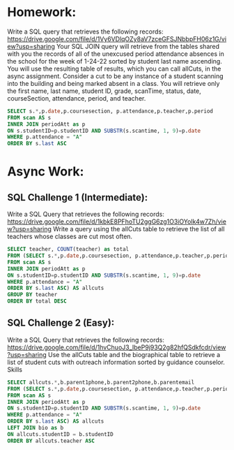 # Homework:

Write a SQL query that retrieves the following records: https://drive.google.com/file/d/1Vy6VDlqOZy8aV7zceGFSJNbbpFH06z1G/view?usp=sharing
Your SQL JOIN query will retrieve from the tables shared with you the records of all of the unexcused period attendance absences in the school for the week of 1-24-22 sorted by student last name ascending. You will use the resulting table of results, which you can call allCuts, in the async assignment. Consider a cut to be any instance of a student scanning into the building and being marked absent in a class. You will retrieve only the first name, last name, student ID, grade, scanTime, status, date, courseSection, attendance, period, and teacher.

```sql
SELECT s.*,p.date,p.coursesection, p.attendance,p.teacher,p.period
FROM scan AS s
INNER JOIN periodAtt as p
ON s.studentID=p.studentID AND SUBSTR(s.scantime, 1, 9)=p.date
WHERE p.attendance = "A"
ORDER BY s.last ASC
```

# Async Work:

## SQL Challenge 1 (Intermediate):

Write a SQL Query that retrieves the following records: https://drive.google.com/file/d/1kbkE8PFhoTU2ggG6zg1O3iOYoIk4w7Zh/view?usp=sharing Write a query using the allCuts table to retrieve the list of all teachers whose classes are cut most often.

```sql
SELECT teacher, COUNT(teacher) as total
FROM (SELECT s.*,p.date,p.coursesection, p.attendance,p.teacher,p.period
FROM scan AS s
INNER JOIN periodAtt as p
ON s.studentID=p.studentID AND SUBSTR(s.scantime, 1, 9)=p.date
WHERE p.attendance = "A"
ORDER BY s.last ASC) AS allcuts
GROUP BY teacher
ORDER BY total DESC
```

## SQL Challenge 2 (Easy):

Write a SQL Query that retrieves the following records: https://drive.google.com/file/d/1hvChuoJ3_IbeP9j93Q2g82hfQSdkfcdr/view?usp=sharing Use the allCuts table and the biographical table to retrieve a list of student cuts with outreach information sorted by guidance counselor. Skills
```sql
SELECT allcuts.*,b.parent1phone,b.parent2phone,b.parentemail
FROM (SELECT s.*,p.date,p.coursesection, p.attendance,p.teacher,p.period
FROM scan AS s
INNER JOIN periodAtt as p
ON s.studentID=p.studentID AND SUBSTR(s.scantime, 1, 9)=p.date
WHERE p.attendance = "A"
ORDER BY s.last ASC) AS allcuts
LEFT JOIN bio as b
ON allcuts.studentID = b.studentID
ORDER BY allcuts.teacher ASC
```
